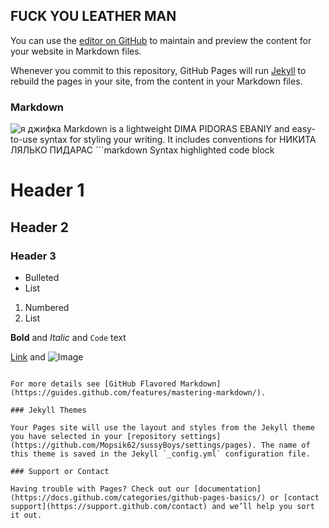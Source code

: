 ## FUCK YOU LEATHER MAN

You can use the [editor on GitHub](https://github.com/Mopsik62/sussyBoys/edit/gh-pages/index.md) to maintain and preview the content for your website in Markdown files.

Whenever you commit to this repository, GitHub Pages will run [Jekyll](https://jekyllrb.com/) to rebuild the pages in your site, from the content in your Markdown files.

### Markdown

<img src="https://media1.giphy.com/media/10FwycrnAkpshW/giphy.gif" alt="я джифка">
Markdown is a lightweight DIMA PIDORAS EBANIY and easy-to-use syntax for styling your writing. It includes conventions for
НИКИТА ЛЯЛЬКО ПИДАРАС
```markdown
Syntax highlighted code block

# Header 1
## Header 2
### Header 3

- Bulleted
- List

1. Numbered
2. List

**Bold** and _Italic_ and `Code` text

[Link](url) and ![Image](src)
```

For more details see [GitHub Flavored Markdown](https://guides.github.com/features/mastering-markdown/).

### Jekyll Themes

Your Pages site will use the layout and styles from the Jekyll theme you have selected in your [repository settings](https://github.com/Mopsik62/sussyBoys/settings/pages). The name of this theme is saved in the Jekyll `_config.yml` configuration file.

### Support or Contact

Having trouble with Pages? Check out our [documentation](https://docs.github.com/categories/github-pages-basics/) or [contact support](https://support.github.com/contact) and we’ll help you sort it out.
